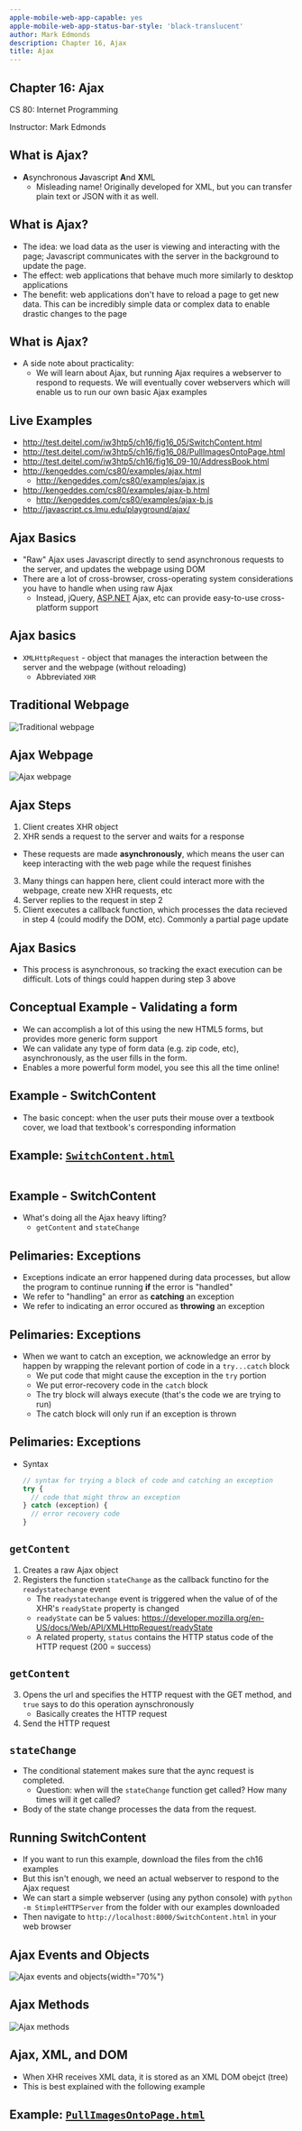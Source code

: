 ```yaml
---
apple-mobile-web-app-capable: yes
apple-mobile-web-app-status-bar-style: 'black-translucent'
author: Mark Edmonds
description: Chapter 16, Ajax
title: Ajax
---
```


## Chapter 16: Ajax

CS 80: Internet Programming

Instructor: Mark Edmonds

## What is Ajax?

- **A**synchronous **J**avascript **A**nd **X**ML
  - Misleading name! Originally developed for XML, but you can transfer plain text or JSON with it as well.

## What is Ajax?

- The idea: we load data as the user is viewing and interacting with the page; Javascript communicates with the server in the background to update the page.
- The effect: web applications that behave much more similarly to desktop applications
- The benefit: web applications don\'t have to reload a page to get new data. This can be incredibly simple data or complex data to enable drastic changes to the page

## What is Ajax?

- A side note about practicality:
  - We will learn about Ajax, but running Ajax requires a webserver to respond to requests. We will eventually cover webservers which will enable us to run our own basic Ajax examples

## Live Examples

- <http://test.deitel.com/iw3htp5/ch16/fig16_05/SwitchContent.html>
- <http://test.deitel.com/iw3htp5/ch16/fig16_08/PullImagesOntoPage.html>
- <http://test.deitel.com/iw3htp5/ch16/fig16_09-10/AddressBook.html>
- <http://kengeddes.com/cs80/examples/ajax.html>
  - <http://kengeddes.com/cs80/examples/ajax.js>
- <http://kengeddes.com/cs80/examples/ajax-b.html>
  - <http://kengeddes.com/cs80/examples/ajax-b.js>
- <http://javascript.cs.lmu.edu/playground/ajax/>

## Ajax Basics

- \"Raw\" Ajax uses Javascript directly to send asynchronous requests to the server, and updates the webpage using DOM
- There are a lot of cross-browser, cross-operating system considerations you have to handle when using raw Ajax
  - Instead, jQuery, [ASP.NET](http://ASP.NET) Ajax, etc can provide easy-to-use cross-platform support

## Ajax basics

- `XMLHttpRequest` - object that manages the interaction between the server and the webpage (without reloading)
  - Abbreviated `XHR`

## Traditional Webpage

![Traditional webpage](images/ch16_traditional_page.png)

## Ajax Webpage

![Ajax webpage](images/ch16_ajax_page.png)

## Ajax Steps

1. Client creates XHR object
2. XHR sends a request to the server and waits for a response
- These requests are made **asynchronously**, which means the user can keep interacting with the web page while the request finishes
3. Many things can happen here, client could interact more with the webpage, create new XHR requests, etc
4. Server replies to the request in step 2
5. Client executes a callback function, which processes the data recieved in step 4 (could modify the DOM, etc). Commonly a partial page update

## Ajax Basics

- This process is asynchronous, so tracking the exact execution can be difficult. Lots of things could happen during step 3 above

## Conceptual Example - Validating a form

- We can accomplish a lot of this using the new HTML5 forms, but provides more generic form support
- We can validate any type of form data (e.g. zip code, etc), asynchronously, as the user fills in the form.
- Enables a more powerful form model, you see this all the time online!

## Example - SwitchContent

- The basic concept: when the user puts their mouse over a textbook cover, we load that textbook\'s corresponding information

## Example: [`SwitchContent.html`](../examples/ch16_ajax/SwitchContent.html)

```{include=../examples/ch16_ajax/SwitchContent.html}
```

## Example - SwitchContent

- What\'s doing all the Ajax heavy lifting?
  - `getContent` and `stateChange`

## Pelimaries: Exceptions

- Exceptions indicate an error happened during data processes, but allow the program to continue running **if** the error is \"handled\"
- We refer to \"handling\" an error as **catching** an exception
- We refer to indicating an error occured as **throwing** an exception

## Pelimaries: Exceptions

- When we want to catch an exception, we acknowledge an error by happen by wrapping the relevant portion of code in a `try...catch` block
  - We put code that might cause the exception in the `try` portion
  - We put error-recovery code in the `catch` block
  - The try block will always execute (that\'s the code we are trying to run)
  - The catch block will only run if an exception is thrown

## Pelimaries: Exceptions

- Syntax

  ```javascript
  // syntax for trying a block of code and catching an exception
  try {
    // code that might throw an exception
  } catch (exception) {
    // error recovery code 
  }
  ```

## `getContent`

1. Creates a raw Ajax object
2. Registers the function `stateChange` as the callback functino for the `readystatechange` event
    - The `readystatechange` event is triggered when the value of of the XHR\'s `readyState` property is changed
    - `readyState` can be 5 values: <https://developer.mozilla.org/en-US/docs/Web/API/XMLHttpRequest/readyState>
    - A related property, `status` contains the HTTP status code of the HTTP request (200 = success)

## `getContent`

3. Opens the url and specifies the HTTP request with the GET method, and `true` says to do this operation aynschronously
    - Basically creates the HTTP request
4. Send the HTTP request

## `stateChange`

- The conditional statement makes sure that the aync request is completed.
  - Question: when will the `stateChange` function get called? How many times will it get called?
- Body of the state change processes the data from the request.

## Running SwitchContent

- If you want to run this example, download the files from the ch16 examples
- But this isn\'t enough, we need an actual webserver to respond to the Ajax request
- We can start a simple webserver (using any python console) with `python -m StimpleHTTPServer` from the folder with our examples downloaded
- Then navigate to `http://localhost:8000/SwitchContent.html` in your web browser

## Ajax Events and Objects

![Ajax events and objects](images/ch16_ajax_props.png){width="70%"}

## Ajax Methods

![Ajax methods](images/ch16_ajax_methods.png)

## Ajax, XML, and DOM

- When XHR receives XML data, it is stored as an XML DOM obejct (tree)
- This is best explained with the following example

## Example: [`PullImagesOntoPage.html`](../examples/ch16_ajax/PullImagesOntoPage.html)

```{include=../examples/ch16_ajax/PullImagesOntoPage.html}
```